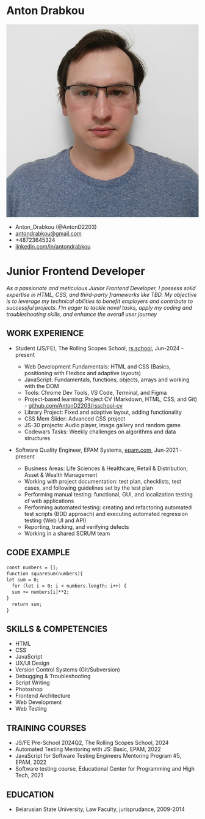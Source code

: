 # Anton Drabkou
![photo](assets/img/photo.jpeg "CV photo")
* Anton_Drabkou (@AntonD2203)
* antondrabkou@gmail.com
* +48723645324
* [linkedin.com/in/antondrabkou](https://www.linkedin.com/in/antondrabkou)

# Junior Frontend Developer

*As a passionate and meticulous Junior Frontend Developer, I possess solid expertise in HTML, CSS, and third-party frameworks like TBD. My objective is to leverage my technical abilities to benefit employers and contribute to successful projects. I'm eager to tackle novel tasks, apply my coding and troubleshooting skills, and enhance the overall user journey*

## WORK EXPERIENCE

* Student (JS/FE), The Rolling Scopes School, [rs.school](https://rs.school), Jun-2024 - present
    + Web Development Fundamentals: HTML and CSS (Basics, positioning with Flexbox and adaptive layouts)
    + JavaScript: Fundamentals, functions, objects, arrays and working with the DOM
    + Tools: Chrome Dev Tools, VS Code, Terminal, and Figma
    + Project-based learning: Project CV (Markdown, HTML, CSS, and Git) - [github.com/AntonD2203/rsschool-cv](https://github.com/AntonD2203/rsschool-cv)
    + Library Project: Fixed and adaptive layout, adding functionality
    + CSS Mem Slider: Advanced CSS project
    + JS-30 projects: Audio player, image gallery and random game
    + Codewars Tasks: Weekly challenges on algorithms and data structures

* Software Quality Engineer, EPAM Systems, [epam.com](https://www.epam.com), Jun-2021 - present
    + Business Areas: Life Sciences & Healthcare, Retail & Distribution, Asset & Wealth Management
    + Working with project documentation: test plan, checklists, test cases, and following guidelines set by the test plan
    + Performing manual testing: functional, GUI, and localization testing of web applications
    + Performing automated testing: creating and refactoring automated test scripts (BDD approach) and executing automated regression testing (Web UI and API)
    + Reporting, tracking, and verifying defects
    + Working in a shared SCRUM team

## CODE EXAMPLE

```
const numbers = [];
function squareSum(numbers){
let sum = 0;
  for (let i = 0; i < numbers.length; i++) {
  sum += numbers[i]**2;
}
  return sum;
} 
```

## SKILLS & COMPETENCIES
* HTML
* CSS
* JavaScript
* UX/UI Design
* Version Control Systems (Git/Subversion)
* Debugging & Troubleshooting
* Script Writing
* Photoshop
* Frontend Architecture
* Web Development
* Web Testing

## TRAINING COURSES
* JS/FE Pre-School 2024Q2, The Rolling Scopes School, 2024
* Automated Testing Mentoring with JS: Basic, EPAM, 2022
* JavaScript for Software Testing Engineers Mentoring Program #5, EPAM, 2022
* Software testing course, Educational Center for Programming and High Tech, 2021

## EDUCATION
* Belarusian State University, Law Faculty, jurisprudance, 2009-2014